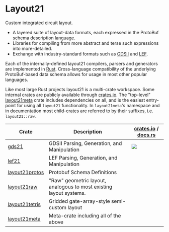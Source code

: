 
# Layout21 

Custom integrated circuit layout.  

* A layered suite of layout-data formats, each expressed in the ProtoBuf schema description language. 
* Libraries for compiling from more abstract and terse such expressions into more-detailed. 
* Exchange with industry-standard formats such as [GDSII](./gds21) and [LEF](./lef21).

Each of the internally-defined layout21 compilers, parsers and generators are implemented in [Rust](https://www.rust-lang.org/). Cross-language compatibility of the underlying ProtoBuf-based data schema allows for usage in most other popular languages. 

Like most large Rust projects layout21 is a multi-crate workspace. Some internal crates are publicly available through [crates.io](https://crates.io). The "top-level" [layout21meta](./layout21meta) crate includes dependencies on all, and is the easiest entry-point for using all `layout21` functionality. In `layout21meta`'s namespace and in documentation most child-crates are referred to by their suffixes, i.e. `layout21::raw`. 

| Crate       | Description | [crates.io](https://crates.io) / [docs.rs](https://docs.rs) |
| ----------- | ----------- | ----------- |
| [gds21](./gds21) | GDSII Parsing, Generation, and Manipulation | ![](https://docs.rs/gds21/badge.svg) | 
| [lef21](./lef21) | LEF Parsing, Generation, and Manipulation   | |
| [layout21protos](./layout21protos) | Protobuf Schema Definitions | |
| [layout21raw](./layout21raw)       | "Raw" geometric layout, analogous to most existing layout systems. |  |
| [layout21tetris](./layout21tetris) | Gridded gate-array-style semi-custom layout | |
[layout21meta](./layout21meta) | Meta-crate including all of the above | |

